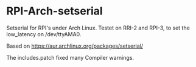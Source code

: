 # RPI-Arch-setserial
Setserial for RPI's under Arch Linux.
Testet on RRI-2 and RPI-3, to set the low_latency on /dev/ttyAMA0.

Based on https://aur.archlinux.org/packages/setserial/

The includes.patch fixed many Compiler warnings.

